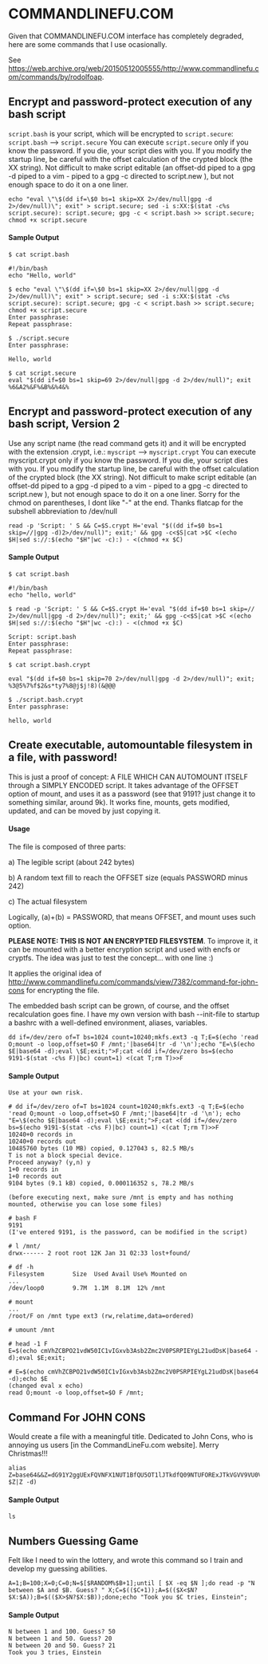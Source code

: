 # COMMANDLINEFU.COM

Given that COMMANDLINEFU.COM interface has completely degraded, here are some commands that I use ocasionally. 

See https://web.archive.org/web/20150512005555/http://www.commandlinefu.com/commands/by/rodolfoap.

## Encrypt and password-protect execution of any bash script

`script.bash` is your script, which will be encrypted to `script.secure`: `script.bash` --> `script.secure`
You can execute `script.secure` only if you know the password. If you die, your script dies with you.
If you modify the startup line, be careful with the offset calculation of the crypted block (the XX string).
Not difficult to make script editable (an offset-dd piped to a gpg -d piped to a vim - piped to a gpg -c directed to script.new ), but not enough space to do it on a one liner.

```
echo "eval \"\$(dd if=\$0 bs=1 skip=XX 2>/dev/null|gpg -d 2>/dev/null)\"; exit" > script.secure; sed -i s:XX:$(stat -c%s script.secure): script.secure; gpg -c < script.bash >> script.secure; chmod +x script.secure
```

#### Sample Output
```
$ cat script.bash

#!/bin/bash
echo "Hello, world"

$ echo "eval \"\$(dd if=\$0 bs=1 skip=XX 2>/dev/null|gpg -d 2>/dev/null)\"; exit" > script.secure; sed -i s:XX:$(stat -c%s script.secure): script.secure; gpg -c < script.bash >> script.secure; chmod +x script.secure
Enter passphrase:
Repeat passphrase:

$ ./script.secure
Enter passphrase:

Hello, world

$ cat script.secure
eval "$(dd if=$0 bs=1 skip=69 2>/dev/null|gpg -d 2>/dev/null)"; exit
%6&A2%&F%&B%&%4&%
```
## Encrypt and password-protect execution of any bash script, Version 2

Use any script name (the read command gets it) and it will be encrypted with the extension .crypt, i.e.: `myscript` --> `myscript.crypt`
You can execute myscript.crypt only if you know the password. If you die, your script dies with you.
If you modify the startup line, be careful with the offset calculation of the crypted block (the XX string).
Not difficult to make script editable (an offset-dd piped to a gpg -d piped to a vim - piped to a gpg -c directed to script.new ), but not enough space to do it on a one liner.
Sorry for the chmod on parentheses, I dont like "-" at the end.
Thanks flatcap for the subshell abbreviation to /dev/null

```
read -p 'Script: ' S && C=$S.crypt H='eval "$((dd if=$0 bs=1 skip=//|gpg -d)2>/dev/null)"; exit;' && gpg -c<$S|cat >$C <(echo $H|sed s://:$(echo "$H"|wc -c):) - <(chmod +x $C)
```
#### Sample Output
```
$ cat script.bash

#!/bin/bash
echo "hello, world"

$ read -p 'Script: ' S && C=$S.crypt H='eval "$(dd if=$0 bs=1 skip=// 2>/dev/null|gpg -d 2>/dev/null)"; exit;' && gpg -c<$S|cat >$C <(echo $H|sed s://:$(echo "$H"|wc -c):) - <(chmod +x $C)

Script: script.bash
Enter passphrase:
Repeat passphrase:

$ cat script.bash.crypt

eval "$(dd if=$0 bs=1 skip=70 2>/dev/null|gpg -d 2>/dev/null)"; exit;
%3@5%7%f$2&s*ty7%8@j$j!8)(&@@@

$ ./script.bash.crypt
Enter passphrase:

hello, world
```
##  Create executable, automountable filesystem in a file, with password!

This is just a proof of concept: A FILE WHICH CAN AUTOMOUNT ITSELF through a SIMPLY ENCODED script. It takes advantage of the OFFSET option of mount, and uses it as a password (see that 9191? just change it to something similar, around 9k). It works fine, mounts, gets modified, updated, and can be moved by just copying it.

#### Usage

The file is composed of three parts:

a) The legible script (about 242 bytes)

b) A random text fill to reach the OFFSET size (equals PASSWORD minus 242)

c) The actual filesystem

Logically, (a)+(b) = PASSWORD, that means OFFSET, and mount uses such option.

**PLEASE NOTE: THIS IS NOT AN ENCRYPTED FILESYSTEM**. To improve it, it can be mounted with a better encryption script and used with encfs or cryptfs. The idea was just to test the concept... with one line :)

It applies the original idea of http://www.commandlinefu.com/commands/view/7382/command-for-john-cons for encrypting the file.

The embedded bash script can be grown, of course, and the offset recalculation goes fine. I have my own version with bash --init-file to startup a bashrc with a well-defined environment, aliases, variables.

```
dd if=/dev/zero of=T bs=1024 count=10240;mkfs.ext3 -q T;E=$(echo 'read O;mount -o loop,offset=$O F /mnt;'|base64|tr -d '\n');echo "E=\$(echo $E|base64 -d);eval \$E;exit;">F;cat <(dd if=/dev/zero bs=$(echo 9191-$(stat -c%s F)|bc) count=1) <(cat T;rm T)>>F
```
#### Sample Output
```
Use at your own risk.

# dd if=/dev/zero of=T bs=1024 count=10240;mkfs.ext3 -q T;E=$(echo 'read O;mount -o loop,offset=$O F /mnt;'|base64|tr -d '\n'); echo "E=\$(echo $E|base64 -d);eval \$E;exit;">F;cat <(dd if=/dev/zero bs=$(echo 9191-$(stat -c%s F)|bc) count=1) <(cat T;rm T)>>F
10240+0 records in
10240+0 records out
10485760 bytes (10 MB) copied, 0.127043 s, 82.5 MB/s
T is not a block special device.
Proceed anyway? (y,n) y
1+0 records in
1+0 records out
9104 bytes (9.1 kB) copied, 0.000116352 s, 78.2 MB/s

(before executing next, make sure /mnt is empty and has nothing mounted, otherwise you can lose some files)

# bash F
9191
(I've entered 9191, is the password, can be modified in the script)

# l /mnt/
drwx------ 2 root root 12K Jan 31 02:33 lost+found/

# df -h
Filesystem        Size  Used Avail Use% Mounted on
...
/dev/loop0        9.7M  1.1M  8.1M  12% /mnt

# mount
...
/root/F on /mnt type ext3 (rw,relatime,data=ordered)

# umount /mnt

# head -1 F
E=$(echo cmVhZCBPO21vdW50IC1vIGxvb3Asb2Zmc2V0PSRPIEYgL21udDsK|base64 -d);eval $E;exit;

# E=$(echo cmVhZCBPO21vdW50IC1vIGxvb3Asb2Zmc2V0PSRPIEYgL21udDsK|base64 -d);echo $E
(changed eval x echo)
read O;mount -o loop,offset=$O F /mnt;
```

## Command For JOHN CONS

Would create a file with a meaningful title. Dedicated to John Cons, who is annoying us users [in the CommandLineFu.com website]. Merry Christmas!!!

```
alias Z=base64&&Z=dG91Y2ggUExFQVNFX1NUT1BfQU5OT1lJTkdfQ09NTUFORExJTkVGVV9VU0VSUwo=&&$(echo $Z|Z -d)
```
#### Sample Output
```
ls
```

## Numbers Guessing Game

Felt like I need to win the lottery, and wrote this command so I train and develop my guessing abilities.

```
A=1;B=100;X=0;C=0;N=$[$RANDOM%$B+1];until [ $X -eq $N ];do read -p "N between $A and $B. Guess? " X;C=$(($C+1));A=$(($X<$N?$X:$A));B=$(($X>$N?$X:$B));done;echo "Took you $C tries, Einstein";
```
#### Sample Output
```
N between 1 and 100. Guess? 50
N between 1 and 50. Guess? 20
N between 20 and 50. Guess? 21
Took you 3 tries, Einstein
```
